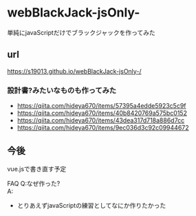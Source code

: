 # webBlackJack-jsOnly-
単純にjavaScriptだけでブラックジャックを作ってみた

## url
https://s19013.github.io/webBlackJack-jsOnly-/

### 設計書?みたいなものも作ってみた
* https://qiita.com/hideya670/items/57395a4edde5923c5c9f
* https://qiita.com/hideya670/items/40b8420769a575bc0152
* https://qiita.com/hideya670/items/43dea317d718a886d7cc
* https://qiita.com/hideya670/items/9ec036d3c92c09944672

## 今後
vue.jsで書き直す予定

FAQ
Q:なぜ作った?<br>
A:
* とりあえずjavaScriptの練習としてなにか作りたかった

